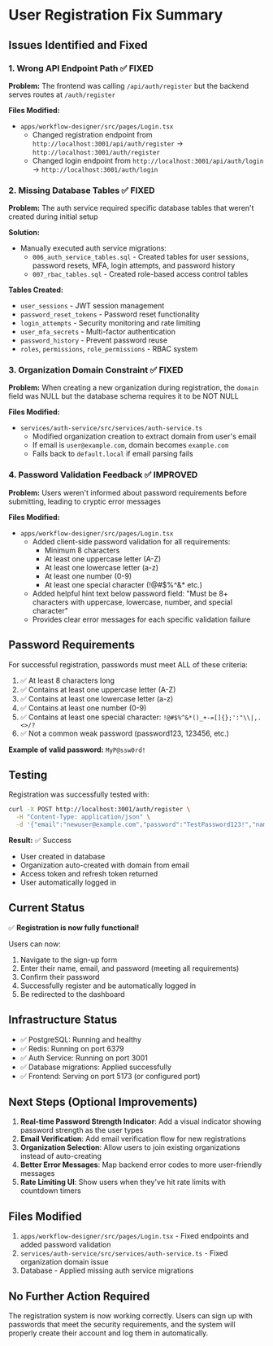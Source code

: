 # User Registration Fix Summary

## Issues Identified and Fixed

### 1. **Wrong API Endpoint Path** ✅ FIXED
**Problem:** The frontend was calling `/api/auth/register` but the backend serves routes at `/auth/register`

**Files Modified:**
- `apps/workflow-designer/src/pages/Login.tsx`
  - Changed registration endpoint from `http://localhost:3001/api/auth/register` → `http://localhost:3001/auth/register`
  - Changed login endpoint from `http://localhost:3001/api/auth/login` → `http://localhost:3001/auth/login`

### 2. **Missing Database Tables** ✅ FIXED
**Problem:** The auth service required specific database tables that weren't created during initial setup

**Solution:**
- Manually executed auth service migrations:
  - `006_auth_service_tables.sql` - Created tables for user sessions, password resets, MFA, login attempts, and password history
  - `007_rbac_tables.sql` - Created role-based access control tables

**Tables Created:**
- `user_sessions` - JWT session management
- `password_reset_tokens` - Password reset functionality
- `login_attempts` - Security monitoring and rate limiting
- `user_mfa_secrets` - Multi-factor authentication
- `password_history` - Prevent password reuse
- `roles`, `permissions`, `role_permissions` - RBAC system

### 3. **Organization Domain Constraint** ✅ FIXED
**Problem:** When creating a new organization during registration, the `domain` field was NULL but the database schema requires it to be NOT NULL

**Files Modified:**
- `services/auth-service/src/services/auth-service.ts`
  - Modified organization creation to extract domain from user's email
  - If email is `user@example.com`, domain becomes `example.com`
  - Falls back to `default.local` if email parsing fails

### 4. **Password Validation Feedback** ✅ IMPROVED
**Problem:** Users weren't informed about password requirements before submitting, leading to cryptic error messages

**Files Modified:**
- `apps/workflow-designer/src/pages/Login.tsx`
  - Added client-side password validation for all requirements:
    - Minimum 8 characters
    - At least one uppercase letter (A-Z)
    - At least one lowercase letter (a-z)
    - At least one number (0-9)
    - At least one special character (!@#$%^&* etc.)
  - Added helpful hint text below password field: "Must be 8+ characters with uppercase, lowercase, number, and special character"
  - Provides clear error messages for each specific validation failure

## Password Requirements

For successful registration, passwords must meet ALL of these criteria:

1. ✅ At least 8 characters long
2. ✅ Contains at least one uppercase letter (A-Z)
3. ✅ Contains at least one lowercase letter (a-z)
4. ✅ Contains at least one number (0-9)
5. ✅ Contains at least one special character: `!@#$%^&*()_+-=[]{};':"\\|,.<>/?`
6. ✅ Not a common weak password (password123, 123456, etc.)

**Example of valid password:** `MyP@ssw0rd!`

## Testing

Registration was successfully tested with:
```bash
curl -X POST http://localhost:3001/auth/register \
  -H "Content-Type: application/json" \
  -d '{"email":"newuser@example.com","password":"TestPassword123!","name":"New User"}'
```

**Result:** ✅ Success
- User created in database
- Organization auto-created with domain from email
- Access token and refresh token returned
- User automatically logged in

## Current Status

✅ **Registration is now fully functional!**

Users can now:
1. Navigate to the sign-up form
2. Enter their name, email, and password (meeting all requirements)
3. Confirm their password
4. Successfully register and be automatically logged in
5. Be redirected to the dashboard

## Infrastructure Status

- ✅ PostgreSQL: Running and healthy
- ✅ Redis: Running on port 6379
- ✅ Auth Service: Running on port 3001
- ✅ Database migrations: Applied successfully
- ✅ Frontend: Serving on port 5173 (or configured port)

## Next Steps (Optional Improvements)

1. **Real-time Password Strength Indicator**: Add a visual indicator showing password strength as the user types
2. **Email Verification**: Add email verification flow for new registrations
3. **Organization Selection**: Allow users to join existing organizations instead of auto-creating
4. **Better Error Messages**: Map backend error codes to more user-friendly messages
5. **Rate Limiting UI**: Show users when they've hit rate limits with countdown timers

## Files Modified

1. `apps/workflow-designer/src/pages/Login.tsx` - Fixed endpoints and added password validation
2. `services/auth-service/src/services/auth-service.ts` - Fixed organization domain issue
3. Database - Applied missing auth service migrations

## No Further Action Required

The registration system is now working correctly. Users can sign up with passwords that meet the security requirements, and the system will properly create their account and log them in automatically.

